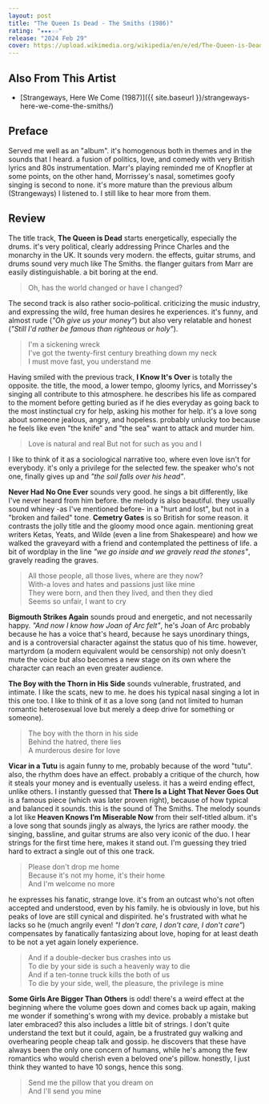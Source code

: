```yaml
---
layout: post
title: "The Queen Is Dead - The Smiths (1986)"
rating: "★★★☆☆"
release: "2024 Feb 29"
cover: https://upload.wikimedia.org/wikipedia/en/e/ed/The-Queen-is-Dead-cover.png
---
```


## Also From This Artist
- [Strangeways, Here We Come (1987)]({{ site.baseurl }}/strangeways-here-we-come-the-smiths/)

## Preface
Served me well as an "album". it's homogenous both in themes and in the sounds that I heard. a fusion of politics, love, and comedy with very British lyrics and 80s instrumentation. Marr's playing reminded me of Knopfler at some points, on the other hand, Morrissey's nasal, sometimes goofy singing is second to none. it's more mature than the previous album (Strangeways) I listened to. I still like to hear more from them.

## Review
The title track, **The Queen is Dead** starts energetically, especially the drums. it's very political, clearly addressing Prince Charles and the monarchy in the UK. It sounds very modern. the effects, guitar strums, and drums sound very much like The Smiths. the flanger guitars from Marr are easily distinguishable. a bit boring at the end.

> Oh, has the world changed or have I changed?

The second track is also rather socio-political. criticizing the music industry, and expressing the wild, free human desires he experiences. it's funny, and almost rude (_"Oh give us your money"_) but also very relatable and honest (_"Still I'd rather be famous than righteous or holy"_).

> I'm a sickening wreck  
> I've got the twenty-first century breathing down my neck  
> I must move fast, you understand me

Having smiled with the previous track, **I Know It's Over** is totally the opposite. the title, the mood, a lower tempo, gloomy lyrics, and Morrissey's singing all contribute to this atmosphere. he describes his life as compared to the moment before getting buried as if he dies everyday as going back to the most instinctual cry for help, asking his mother for help. it's a love song about someone jealous, angry, and hopeless. probably unlucky too because he feels like even "the knife" and "the sea" want to attack and murder him.

> Love is natural and real
> But not for such as you and I

I like to think of it as a sociological narrative too, where even love isn't for everybody. it's only a privilege for the selected few. the speaker who's not one, finally gives up and _"the soil falls over his head"_.

**Never Had No One Ever** sounds very good. he sings a bit differently, like I've never heard from him before. the melody is also beautiful. they usually sound whiney -as I've mentioned before- in a "hurt and lost", but not in a "broken and failed" tone. **Cemetry Gates** is so British for some reason. it contrasts the jolly title and the gloomy mood once again. mentioning great writers Ketas, Yeats, and Wilde (even a line from Shakespeare) and how we walked the graveyard with a friend and contemplated the pettiness of life. a bit of wordplay in the line _"we go inside and we gravely read the stones"_, gravely reading the graves.

> All those people, all those lives, where are they now?  
> With-a loves and hates and passions just like mine  
> They were born, and then they lived, and then they died  
> Seems so unfair, I want to cry

**Bigmouth Strikes Again** sounds proud and energetic, and not necessarily happy. _"And now I know how Joan of Arc felt"_, he's Joan of Arc probably because he has a voice that's heard, because he says unordinary things, and is a controversial character against the status quo of his time. however, martyrdom (a modern equivalent would be censorship) not only doesn't mute the voice but also becomes a new stage on its own where the character can reach an even greater audience.

**The Boy with the Thorn in His Side** sounds vulnerable, frustrated, and intimate. I like the scats, new to me. he does his typical nasal singing a lot in this one too. I like to think of it as a love song (and not limited to human romantic heterosexual love but merely a deep drive for something or someone).

> The boy with the thorn in his side  
> Behind the hatred, there lies  
> A murderous desire for love

**Vicar in a Tutu** is again funny to me, probably because of the word "tutu". also, the rhythm does have an effect. probably a critique of the church, how it steals your money and is eventually useless. it has a weird ending effect, unlike others. I instantly guessed that **There Is a Light That Never Goes Out** is a famous piece (which was later proven right), because of how typical and balanced it sounds. this is the sound of The Smiths. The melody sounds a lot like **Heaven Knows I’m Miserable Now** from their self-titled album. it's a love song that sounds jingly as always, the lyrics are rather moody. the singing, bassline, and guitar strums are also very iconic of the duo. I hear strings for the first time here, makes it stand out. I'm guessing they tried hard to extract a single out of this one track.

> Please don't drop me home  
> Because it's not my home, it's their home  
> And I'm welcome no more

he expresses his fanatic, strange love. it's from an outcast who's not often accepted and understood, even by his family. he is obviously in love, but his peaks of love are still cynical and dispirited. he's frustrated with what he lacks so he (much angrily even! _"I don't care, I don't care, I don't care"_) compensates by fanatically fantasizing about love, hoping for at least death to be not a yet again lonely experience.

>And if a double-decker bus crashes into us  
> To die by your side is such a heavenly way to die  
> And if a ten-tonne truck kills the both of us  
> To die by your side, well, the pleasure, the privilege is mine

**Some Girls Are Bigger Than Others** is odd! there's a weird effect at the beginning where the volume goes down and comes back up again, making me wonder if something's wrong with my device. probably a mistake but later embraced? this also includes a little bit of strings. I don't quite understand the text but it could, again, be a frustrated guy walking and overhearing people cheap talk and gossip. he discovers that these have always been the only one concern of humans, while he's among the few romantics who would cherish even a beloved one's pillow. honestly, I just think they wanted to have 10 songs, hence this song.

> Send me the pillow that you dream on  
> And I'll send you mine
